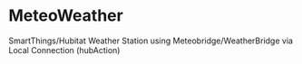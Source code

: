 # MeteoWeather
SmartThings/Hubitat Weather Station using Meteobridge/WeatherBridge via Local Connection (hubAction)
